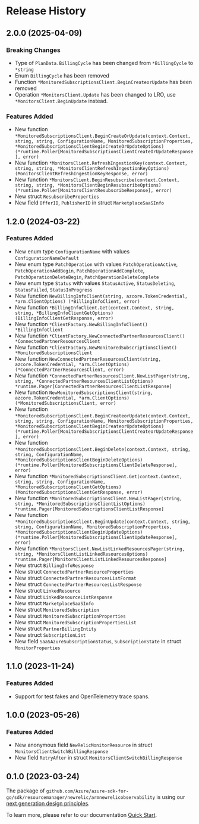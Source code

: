 # Release History

## 2.0.0 (2025-04-09)
### Breaking Changes

- Type of `PlanData.BillingCycle` has been changed from `*BillingCycle` to `*string`
- Enum `BillingCycle` has been removed
- Function `*MonitoredSubscriptionsClient.BeginCreateorUpdate` has been removed
- Operation `*MonitorsClient.Update` has been changed to LRO, use `*MonitorsClient.BeginUpdate` instead.

### Features Added

- New function `*MonitoredSubscriptionsClient.BeginCreateOrUpdate(context.Context, string, string, ConfigurationName, MonitoredSubscriptionProperties, *MonitoredSubscriptionsClientBeginCreateOrUpdateOptions) (*runtime.Poller[MonitoredSubscriptionsClientCreateOrUpdateResponse], error)`
- New function `*MonitorsClient.RefreshIngestionKey(context.Context, string, string, *MonitorsClientRefreshIngestionKeyOptions) (MonitorsClientRefreshIngestionKeyResponse, error)`
- New function `*MonitorsClient.BeginResubscribe(context.Context, string, string, *MonitorsClientBeginResubscribeOptions) (*runtime.Poller[MonitorsClientResubscribeResponse], error)`
- New struct `ResubscribeProperties`
- New field `OfferID`, `PublisherID` in struct `MarketplaceSaaSInfo`


## 1.2.0 (2024-03-22)
### Features Added

- New enum type `ConfigurationName` with values `ConfigurationNameDefault`
- New enum type `PatchOperation` with values `PatchOperationActive`, `PatchOperationAddBegin`, `PatchOperationAddComplete`, `PatchOperationDeleteBegin`, `PatchOperationDeleteComplete`
- New enum type `Status` with values `StatusActive`, `StatusDeleting`, `StatusFailed`, `StatusInProgress`
- New function `NewBillingInfoClient(string, azcore.TokenCredential, *arm.ClientOptions) (*BillingInfoClient, error)`
- New function `*BillingInfoClient.Get(context.Context, string, string, *BillingInfoClientGetOptions) (BillingInfoClientGetResponse, error)`
- New function `*ClientFactory.NewBillingInfoClient() *BillingInfoClient`
- New function `*ClientFactory.NewConnectedPartnerResourcesClient() *ConnectedPartnerResourcesClient`
- New function `*ClientFactory.NewMonitoredSubscriptionsClient() *MonitoredSubscriptionsClient`
- New function `NewConnectedPartnerResourcesClient(string, azcore.TokenCredential, *arm.ClientOptions) (*ConnectedPartnerResourcesClient, error)`
- New function `*ConnectedPartnerResourcesClient.NewListPager(string, string, *ConnectedPartnerResourcesClientListOptions) *runtime.Pager[ConnectedPartnerResourcesClientListResponse]`
- New function `NewMonitoredSubscriptionsClient(string, azcore.TokenCredential, *arm.ClientOptions) (*MonitoredSubscriptionsClient, error)`
- New function `*MonitoredSubscriptionsClient.BeginCreateorUpdate(context.Context, string, string, ConfigurationName, MonitoredSubscriptionProperties, *MonitoredSubscriptionsClientBeginCreateorUpdateOptions) (*runtime.Poller[MonitoredSubscriptionsClientCreateorUpdateResponse], error)`
- New function `*MonitoredSubscriptionsClient.BeginDelete(context.Context, string, string, ConfigurationName, *MonitoredSubscriptionsClientBeginDeleteOptions) (*runtime.Poller[MonitoredSubscriptionsClientDeleteResponse], error)`
- New function `*MonitoredSubscriptionsClient.Get(context.Context, string, string, ConfigurationName, *MonitoredSubscriptionsClientGetOptions) (MonitoredSubscriptionsClientGetResponse, error)`
- New function `*MonitoredSubscriptionsClient.NewListPager(string, string, *MonitoredSubscriptionsClientListOptions) *runtime.Pager[MonitoredSubscriptionsClientListResponse]`
- New function `*MonitoredSubscriptionsClient.BeginUpdate(context.Context, string, string, ConfigurationName, MonitoredSubscriptionProperties, *MonitoredSubscriptionsClientBeginUpdateOptions) (*runtime.Poller[MonitoredSubscriptionsClientUpdateResponse], error)`
- New function `*MonitorsClient.NewListLinkedResourcesPager(string, string, *MonitorsClientListLinkedResourcesOptions) *runtime.Pager[MonitorsClientListLinkedResourcesResponse]`
- New struct `BillingInfoResponse`
- New struct `ConnectedPartnerResourceProperties`
- New struct `ConnectedPartnerResourcesListFormat`
- New struct `ConnectedPartnerResourcesListResponse`
- New struct `LinkedResource`
- New struct `LinkedResourceListResponse`
- New struct `MarketplaceSaaSInfo`
- New struct `MonitoredSubscription`
- New struct `MonitoredSubscriptionProperties`
- New struct `MonitoredSubscriptionPropertiesList`
- New struct `PartnerBillingEntity`
- New struct `SubscriptionList`
- New field `SaaSAzureSubscriptionStatus`, `SubscriptionState` in struct `MonitorProperties`


## 1.1.0 (2023-11-24)
### Features Added

- Support for test fakes and OpenTelemetry trace spans.


## 1.0.0 (2023-05-26)
### Features Added

- New anonymous field `NewRelicMonitorResource` in struct `MonitorsClientSwitchBillingResponse`
- New field `RetryAfter` in struct `MonitorsClientSwitchBillingResponse`


## 0.1.0 (2023-03-24)

The package of `github.com/Azure/azure-sdk-for-go/sdk/resourcemanager/newrelic/armnewrelicobservability` is using our [next generation design principles](https://azure.github.io/azure-sdk/general_introduction.html).

To learn more, please refer to our documentation [Quick Start](https://aka.ms/azsdk/go/mgmt).